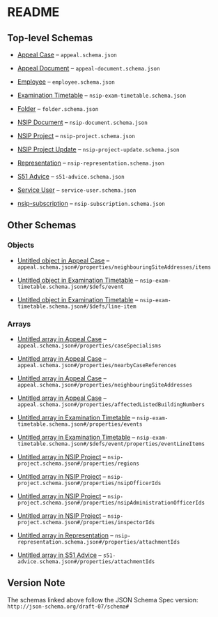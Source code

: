 # README

## Top-level Schemas

*   [Appeal Case](./appeal.md "Schema defining the metadata for an appeal") – `appeal.schema.json`

*   [Appeal Document](./appeal-document.md "Schema defining the metadata for appeal documents") – `appeal-document.schema.json`

*   [Employee](./employee.md "Employee schema") – `employee.schema.json`

*   [Examination Timetable](./nsip-exam-timetable.md "Examination Timetable for an NSIP Project") – `nsip-exam-timetable.schema.json`

*   [Folder](./folder.md "Folders can have optional parents") – `folder.schema.json`

*   [NSIP Document](./nsip-document.md "NSIP document schema") – `nsip-document.schema.json`

*   [NSIP Project](./nsip-project.md "Subset of Pins Data Model \[Case]") – `nsip-project.schema.json`

*   [NSIP Project Update](./nsip-project-update.md "NSIP Project Update (formerly known as Banners)") – `nsip-project-update.schema.json`

*   [Representation](./nsip-representation.md "NSIP Representation schema") – `nsip-representation.schema.json`

*   [S51 Advice](./s51-advice.md "Section 51 Advice schema") – `s51-advice.schema.json`

*   [Service User](./service-user.md "Service User of the planning inspectorate") – `service-user.schema.json`

*   [nsip-subscription](./nsip-subscription.md "Subscribers are a subset of Service Users, part of the PINS Data Model") – `nsip-subscription.schema.json`

## Other Schemas

### Objects

*   [Untitled object in Appeal Case](./appeal-properties-neighbouringsiteaddresses-items.md) – `appeal.schema.json#/properties/neighbouringSiteAddresses/items`

*   [Untitled object in Examination Timetable](./nsip-exam-timetable-defs-event.md) – `nsip-exam-timetable.schema.json#/$defs/event`

*   [Untitled object in Examination Timetable](./nsip-exam-timetable-defs-line-item.md) – `nsip-exam-timetable.schema.json#/$defs/line-item`

### Arrays

*   [Untitled array in Appeal Case](./appeal-properties-casespecialisms.md "A list of specialisms for allocation purposes") – `appeal.schema.json#/properties/caseSpecialisms`

*   [Untitled array in Appeal Case](./appeal-properties-nearbycasereferences.md "A list of related case references known to the appellant and the LPA") – `appeal.schema.json#/properties/nearbyCaseReferences`

*   [Untitled array in Appeal Case](./appeal-properties-neighbouringsiteaddresses.md "A list of neighbouring site addresses") – `appeal.schema.json#/properties/neighbouringSiteAddresses`

*   [Untitled array in Appeal Case](./appeal-properties-affectedlistedbuildingnumbers.md "A list of affected listed building IDs from Historic England") – `appeal.schema.json#/properties/affectedListedBuildingNumbers`

*   [Untitled array in Examination Timetable](./nsip-exam-timetable-properties-events.md) – `nsip-exam-timetable.schema.json#/properties/events`

*   [Untitled array in Examination Timetable](./nsip-exam-timetable-defs-event-properties-eventlineitems.md) – `nsip-exam-timetable.schema.json#/$defs/event/properties/eventLineItems`

*   [Untitled array in NSIP Project](./nsip-project-properties-regions.md) – `nsip-project.schema.json#/properties/regions`

*   [Untitled array in NSIP Project](./nsip-project-properties-nsipofficerids.md) – `nsip-project.schema.json#/properties/nsipOfficerIds`

*   [Untitled array in NSIP Project](./nsip-project-properties-nsipadministrationofficerids.md) – `nsip-project.schema.json#/properties/nsipAdministrationOfficerIds`

*   [Untitled array in NSIP Project](./nsip-project-properties-inspectorids.md) – `nsip-project.schema.json#/properties/inspectorIds`

*   [Untitled array in Representation](./nsip-representation-properties-attachmentids.md) – `nsip-representation.schema.json#/properties/attachmentIds`

*   [Untitled array in S51 Advice](./s51-advice-properties-attachmentids.md) – `s51-advice.schema.json#/properties/attachmentIds`

## Version Note

The schemas linked above follow the JSON Schema Spec version: `http://json-schema.org/draft-07/schema#`
